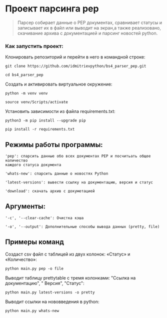 # Проект парсинга pep

> Парсер собирает данные о PEP документах, сравнивает статусы и записывает их в
> файл или выводит на экран,а также реализовано, скачивание архива с
> документацией и парсинг новостей python.

### Как запустить проект:

Клонировать репозиторий и перейти в него в командной строке:

```
git clone https://github.com/idmitrievpython/bs4_parser_pep.git
```

```
cd bs4_parser_pep
```

Cоздать и активировать виртуальное окружение:

```
python -m venv venv
```

```
source venv/Scripts/activate
```

Установить зависимости из файла requirements.txt:

```
python3 -m pip install --upgrade pip
```

```
pip install -r requirements.txt
```

## Режимы работы программы:

```
'pep': cпарсить данные обо всех документах PEP и посчитьать общее количество 
каждого статуса документа
``` 
```
'whats-new': спарсить данные о новостях Python
```
```
'latest-versions': вывести ссылку на документацию, версия и статус
```
```
'download': скачать архив с докуметацией
```
## Аргументы:
```
'-c', '--clear-cache': Очистка кэша
```
```
'-o', '--output': Дополнительные способы вывода данных (pretty, file)
```

## Примеры команд

Создаст csv файл с таблицей из двух колонок: «Статус» и «Количество»:

```
python main.py pep -o file
```

Выводит таблицу prettytable с тремя колонками: "Ссылка на документацию", "
Версия", "Статус":

```
python main.py latest-versions -o pretty 
```

Выводит ссылки на нововведения в python:

```
python main.py whats-new
```
